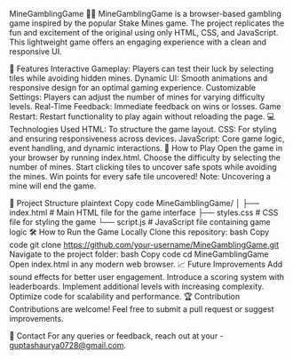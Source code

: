 MineGamblingGame 🎲💥
MineGamblingGame is a browser-based gambling game inspired by the popular Stake Mines game. The project replicates the fun and excitement of the original using only HTML, CSS, and JavaScript. This lightweight game offers an engaging experience with a clean and responsive UI.

📜 Features
Interactive Gameplay: Players can test their luck by selecting tiles while avoiding hidden mines.
Dynamic UI: Smooth animations and responsive design for an optimal gaming experience.
Customizable Settings: Players can adjust the number of mines for varying difficulty levels.
Real-Time Feedback: Immediate feedback on wins or losses.
Game Restart: Restart functionality to play again without reloading the page.
💻 Technologies Used
HTML: To structure the game layout.
CSS: For styling and ensuring responsiveness across devices.
JavaScript: Core game logic, event handling, and dynamic interactions.
🚀 How to Play
Open the game in your browser by running index.html.
Choose the difficulty by selecting the number of mines.
Start clicking tiles to uncover safe spots while avoiding the mines.
Win points for every safe tile uncovered!
Note: Uncovering a mine will end the game.

📂 Project Structure
plaintext
Copy code
MineGamblingGame/
│
├── index.html        # Main HTML file for the game interface
├── styles.css        # CSS file for styling the game
└── script.js         # JavaScript file containing game logic
🛠 How to Run the Game Locally
Clone this repository:
bash
Copy code
git clone https://github.com/your-username/MineGamblingGame.git
Navigate to the project folder:
bash
Copy code
cd MineGamblingGame
Open index.html in any modern web browser.
📈 Future Improvements
Add sound effects for better user engagement.
Introduce a scoring system with leaderboards.
Implement additional levels with increasing complexity.
Optimize code for scalability and performance.
🏆 Contribution
Contributions are welcome! Feel free to submit a pull request or suggest improvements.

📧 Contact
For any queries or feedback, reach out at your - guptashaurya0728@gmail.com.

